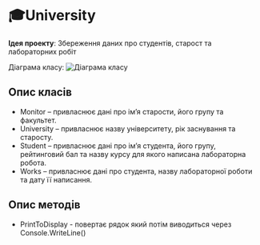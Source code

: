 # 🎓University
**Ідея проекту**: Збереження даних про студентів, старост та лабораторних робіт

Діаграма класу:
![Діаграма класу](image/diagram.jpg)

## Опис класів

- Monitor – привласнює дані про ім’я старости, його групу та факультет.
- University – привласнює назву університету, рік заснування та старосту.
- Student – привласнює дані про ім’я студента, його групу, рейтинговий бал та назву курсу для якого написана лабораторна робота.
- Works – привласнює дані про студента, назву лабораторної роботи та дату її написання.

## Опис методів

- PrintToDisplay - повертає рядок який потім виводиться через Console.WriteLine()
